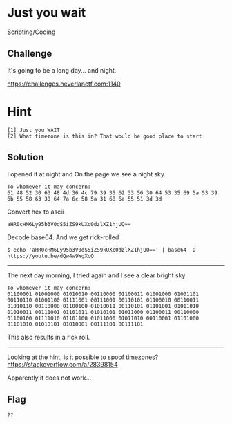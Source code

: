 # Just you wait
Scripting/Coding

## Challenge 

It's going to be a long day... and night.

https://challenges.neverlanctf.com:1140

# Hint

	[1] Just you WAIT
	[2] What timezone is this in? That would be good place to start



## Solution

I opened it at night and On the page we see a night sky.

	To whomever it may concern:
	61 48 52 30 63 48 4d 36 4c 79 39 35 62 33 56 30 64 53 35 69 5a 53 39 6b 55 58 63 30 64 7a 6c 58 5a 31 68 6a 55 51 3d 3d

Convert hex to ascii

	aHR0cHM6Ly95b3V0dS5iZS9kUXc0dzlXZ1hjUQ==

Decode base64. And we get rick-rolled

	$ echo 'aHR0cHM6Ly95b3V0dS5iZS9kUXc0dzlXZ1hjUQ==' | base64 -D
	https://youtu.be/dQw4w9WgXcQ

---

The next day morning, I tried again and I see a clear bright sky

	To whomever it may concern:
	01100001 01001000 01010010 00110000 01100011 01001000 01001101 00110110 01001100 01111001 00111001 00110101 01100010 00110011 01010110 00110000 01100100 01010011 00110101 01101001 01011010 01010011 00111001 01101011 01010101 01011000 01100011 00110000 01100100 01111010 01101100 01011000 01011010 00110001 01101000 01101010 01010101 01010001 00111101 00111101

This also results in a rick roll.

---

Looking at the hint, is it possible to spoof timezones?
https://stackoverflow.com/a/28398154

Apparently it does not work...




## Flag

	??